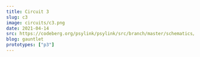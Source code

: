 ```yaml
---
title: Circuit 3
slug: c3
image: circuits/c3.png
date: 2021-04-14
src: https://codeberg.org/psylink/psylink/src/branch/master/schematics/circuit3.sch
blog: gauntlet
prototypes: ["p3"]
---
```

